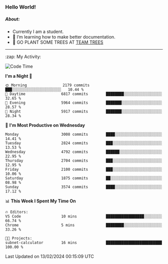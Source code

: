### Hello World!

##### About:
- Currently I am a student.
- 🌱 I’m learning how to make better documentation.
- 🌱 GO PLANT SOME TREES AT [TEAM TREES](https://teamtrees.org/)

---
  <summary>:zap: My Activity:</summary>
  
<!--START_SECTION:waka-->
![Code Time](http://img.shields.io/badge/Code%20Time-1%2C280%20hrs%208%20mins-blue)

**I'm a Night 🦉** 

```text
🌞 Morning                2179 commits        ███░░░░░░░░░░░░░░░░░░░░░░   10.44 % 
🌆 Daytime                6817 commits        ████████░░░░░░░░░░░░░░░░░   32.65 % 
🌃 Evening                5964 commits        ███████░░░░░░░░░░░░░░░░░░   28.57 % 
🌙 Night                  5917 commits        ███████░░░░░░░░░░░░░░░░░░   28.34 % 
```
📅 **I'm Most Productive on Wednesday** 

```text
Monday                   3008 commits        ████░░░░░░░░░░░░░░░░░░░░░   14.41 % 
Tuesday                  2824 commits        ███░░░░░░░░░░░░░░░░░░░░░░   13.53 % 
Wednesday                4792 commits        ██████░░░░░░░░░░░░░░░░░░░   22.95 % 
Thursday                 2704 commits        ███░░░░░░░░░░░░░░░░░░░░░░   12.95 % 
Friday                   2100 commits        ███░░░░░░░░░░░░░░░░░░░░░░   10.06 % 
Saturday                 1875 commits        ██░░░░░░░░░░░░░░░░░░░░░░░   08.98 % 
Sunday                   3574 commits        ████░░░░░░░░░░░░░░░░░░░░░   17.12 % 
```


📊 **This Week I Spent My Time On** 

```text
🔥 Editors: 
VS Code                  10 mins             █████████████████░░░░░░░░   66.74 % 
Chrome                   5 mins              ████████░░░░░░░░░░░░░░░░░   33.26 % 

🐱‍💻 Projects: 
subnet-calculator        16 mins             █████████████████████████   100.00 % 
```


 Last Updated on 13/02/2024 00:15:09 UTC
<!--END_SECTION:waka-->
